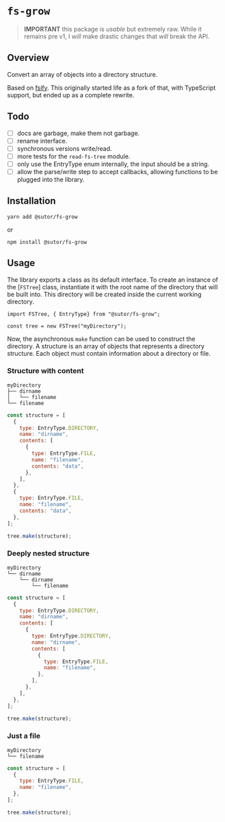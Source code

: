 # `fs-grow`

> **IMPORTANT** this package is _usable_ but extremely raw. While it remains pre v1, I _will_ make drastic changes that
> _will_ break the API.

## Overview

Convert an array of objects into a directory structure.

Based on [fsify](https://github.com/electerious/fsify). This originally started life as a fork of that, with TypeScript support, but ended up as a complete rewrite.

## Todo

- [ ] docs are garbage, make them not garbage.
- [ ] rename interface.
- [ ] synchronous versions write/read.
- [ ] more tests for the `read-fs-tree` module.
- [ ] only use the EntryType enum internally, the input should be a string.
- [ ] allow the parse/write step to accept callbacks, allowing functions to be plugged into the library.

## Installation

```
yarn add @sutor/fs-grow
```

or

```
npm install @sutor/fs-grow
```

## Usage

The library exports a class as its default interface. To create an instance
of the [`FSTree`] class, instantiate it with the root name of the directory that will be
built into. This directory will be created inside the current working directory.

```
import FSTree, { EntryType} from "@sutor/fs-grow";

const tree = new FSTree("myDirectory");
```

Now, the asynchronous `make` function can be used to construct the directory. A structure is an array of objects that represents a directory structure. Each object must contain information about a directory or file.

### Structure with content

```
myDirectory
├── dirname
│   └── filename
└── filename
```

```js
const structure = [
  {
    type: EntryType.DIRECTORY,
    name: "dirname",
    contents: [
      {
        type: EntryType.FILE,
        name: "filename",
        contents: "data",
      },
    ],
  },
  {
    type: EntryType.FILE,
    name: "filename",
    contents: "data",
  },
];

tree.make(structure);
```

### Deeply nested structure

```
myDirectory
└── dirname
    └── dirname
        └── filename
```

```js
const structure = [
  {
    type: EntryType.DIRECTORY,
    name: "dirname",
    contents: [
      {
        type: EntryType.DIRECTORY,
        name: "dirname",
        contents: [
          {
            type: EntryType.FILE,
            name: "filename",
          },
        ],
      },
    ],
  },
];

tree.make(structure);
```

### Just a file

```
myDirectory
└── filename
```

```js
const structure = [
  {
    type: EntryType.FILE,
    name: "filename",
  },
];

tree.make(structure);
```
